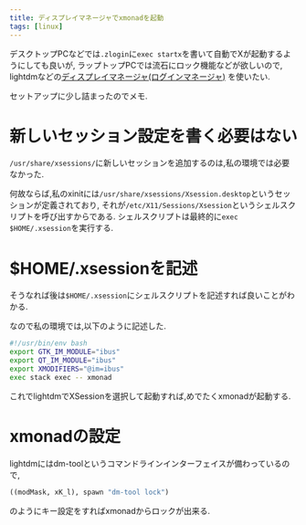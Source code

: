 ```yaml
---
title: ディスプレイマネージャでxmonadを起動
tags: [linux]
---
```


デスクトップPCなどでは`.zlogin`に`exec startx`を書いて自動でXが起動するようにしても良いが,
ラップトップPCでは流石にロック機能などが欲しいので,
lightdmなどの[ディスプレイマネージャ(ログインマネージャ)](https://wiki.archlinuxjp.org/index.php/%E3%83%87%E3%82%A3%E3%82%B9%E3%83%97%E3%83%AC%E3%82%A4%E3%83%9E%E3%83%8D%E3%83%BC%E3%82%B8%E3%83%A3)
を使いたい.

セットアップに少し詰まったのでメモ.

# 新しいセッション設定を書く必要はない

`/usr/share/xsessions/`に新しいセッションを追加するのは,私の環境では必要なかった.

何故ならば,私のxinitには`/usr/share/xsessions/Xsession.desktop`というセッションが定義されており,
それが`/etc/X11/Sessions/Xsession`というシェルスクリプトを呼び出すからである.
シェルスクリプトは最終的に`exec $HOME/.xsession`を実行する.

# $HOME/.xsessionを記述

そうなれば後は`$HOME/.xsession`にシェルスクリプトを記述すれば良いことがわかる.

なので私の環境では,以下のように記述した.

~~~bash
#!/usr/bin/env bash
export GTK_IM_MODULE="ibus"
export QT_IM_MODULE="ibus"
export XMODIFIERS="@im=ibus"
exec stack exec -- xmonad
~~~

これでlightdmでXSessionを選択して起動すれば,めでたくxmonadが起動する.

# xmonadの設定

lightdmにはdm-toolというコマンドラインインターフェイスが備わっているので,

~~~hs
((modMask, xK_l), spawn "dm-tool lock")
~~~

のようにキー設定をすればxmonadからロックが出来る.
